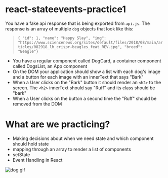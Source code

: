 # react-stateevents-practice1

You have a fake api response that is being exported from `api.js`. The response is an array of multiple `dog` objects that look like this:

  > `{ "id": 1, "name": "Happy Slay", "img": "https://www.sciencenews.org/sites/default/files/2018/08/main/articles/082918_lh_crispr-beagles_feat_REV.jpg", "breed": "Beagle"}`

- You have a regular component called DogCard, a container component called DogsList, an App component
- On the DOM your application should show a list with each dog's image and a button for each image with an innerText that says "Bark"
- When a User clicks on the "Bark" button it should render an `<h2>` to the screen. The `<h2>` innerText should say "Ruff" and its class should be "bark"
- When a User clicks on the button a second time the "Ruff" should be removed from the DOM

# What are we practicing?

- Making decisions about when we need state and which component should hold state
- mapping through an array to render a list of components
- setState
- Event Handling in React

![dog gif](react-events.gif)
